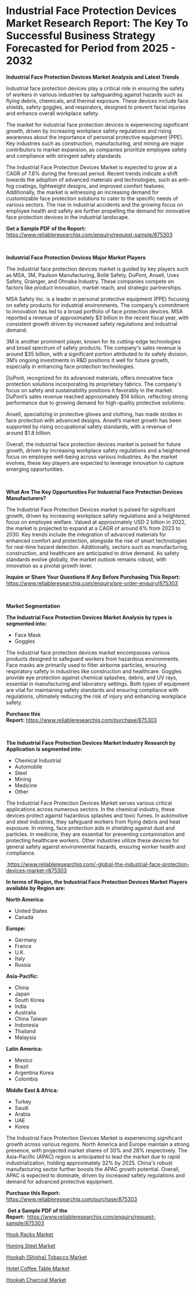 <p><h1>Industrial Face Protection Devices Market Research Report: The Key To Successful Business Strategy Forecasted for Period from 2025 - 2032</h1></p><p><strong>Industrial Face Protection Devices Market Analysis and Latest Trends</strong></p>
<p><p>Industrial face protection devices play a critical role in ensuring the safety of workers in various industries by safeguarding against hazards such as flying debris, chemicals, and thermal exposure. These devices include face shields, safety goggles, and respirators, designed to prevent facial injuries and enhance overall workplace safety.</p><p>The market for industrial face protection devices is experiencing significant growth, driven by increasing workplace safety regulations and rising awareness about the importance of personal protective equipment (PPE). Key industries such as construction, manufacturing, and mining are major contributors to market expansion, as companies prioritize employee safety and compliance with stringent safety standards.</p><p>The Industrial Face Protection Devices Market is expected to grow at a CAGR of 7.6% during the forecast period. Recent trends indicate a shift towards the adoption of advanced materials and technologies, such as anti-fog coatings, lightweight designs, and improved comfort features. Additionally, the market is witnessing an increasing demand for customizable face protection solutions to cater to the specific needs of various sectors. The rise in industrial accidents and the growing focus on employee health and safety are further propelling the demand for innovative face protection devices in the industrial landscape.</p></p>
<p><strong>Get a Sample PDF of the Report:&nbsp;</strong> <a href="https://www.reliableresearchiq.com/enquiry/request-sample/875303?utm_campaign=1870&utm_medium=2&utm_source=Github&utm_content=ia&utm_term=21032025&utm_id=industrial-face-protection-devices">https://www.reliableresearchiq.com/enquiry/request-sample/875303</a></p>
<p>&nbsp;</p>
<p><strong>Industrial Face Protection Devices Major Market Players</strong></p>
<p><p>The industrial face protection devices market is guided by key players such as MSA, 3M, Paulson Manufacturing, Bollé Safety, DuPont, Ansell, Uvex Safety, Grainger, and Ohnaka Industry. These companies compete on factors like product innovation, market reach, and strategic partnerships.</p><p>MSA Safety Inc. is a leader in personal protective equipment (PPE) focusing on safety products for industrial environments. The company’s commitment to innovation has led to a broad portfolio of face protection devices. MSA reported a revenue of approximately $3 billion in the recent fiscal year, with consistent growth driven by increased safety regulations and industrial demand.</p><p>3M is another prominent player, known for its cutting-edge technologies and broad spectrum of safety products. The company's sales revenue is around $35 billion, with a significant portion attributed to its safety division. 3M’s ongoing investments in R&D positions it well for future growth, especially in enhancing face protection technologies.</p><p>DuPont, recognized for its advanced materials, offers innovative face protection solutions incorporating its proprietary fabrics. The company's focus on safety and sustainability positions it favorably in the market. DuPont’s sales revenue reached approximately $14 billion, reflecting strong performance due to growing demand for high-quality protective solutions.</p><p>Ansell, specializing in protective gloves and clothing, has made strides in face protection with advanced designs. Ansell’s market growth has been supported by rising occupational safety standards, with a revenue of around $1.8 billion.</p><p>Overall, the industrial face protection devices market is poised for future growth, driven by increasing workplace safety regulations and a heightened focus on employee well-being across various industries. As the market evolves, these key players are expected to leverage innovation to capture emerging opportunities.</p></p>
<p>&nbsp;</p>
<p><strong>What Are The Key Opportunities For Industrial Face Protection Devices Manufacturers?</strong></p>
<p><p>The Industrial Face Protection Devices market is poised for significant growth, driven by increasing workplace safety regulations and a heightened focus on employee welfare. Valued at approximately USD 2 billion in 2022, the market is projected to expand at a CAGR of around 6% from 2023 to 2030. Key trends include the integration of advanced materials for enhanced comfort and protection, alongside the rise of smart technologies for real-time hazard detection. Additionally, sectors such as manufacturing, construction, and healthcare are anticipated to drive demand. As safety standards evolve globally, the market outlook remains robust, with innovation as a pivotal growth lever.</p></p>
<p><strong>Inquire or Share Your Questions If Any Before Purchasing This Report:</strong> <a href="https://www.reliableresearchiq.com/enquiry/pre-order-enquiry/875303?utm_campaign=1870&utm_medium=2&utm_source=Github&utm_content=ia&utm_term=21032025&utm_id=industrial-face-protection-devices">https://www.reliableresearchiq.com/enquiry/pre-order-enquiry/875303</a></p>
<p>&nbsp;</p>
<p><strong>Market Segmentation</strong></p>
<p><strong>The Industrial Face Protection Devices Market Analysis by types is segmented into:</strong></p>
<p><ul><li>Face Mask</li><li>Goggles</li></ul></p>
<p><p>The industrial face protection devices market encompasses various products designed to safeguard workers from hazardous environments. Face masks are primarily used to filter airborne particles, ensuring respiratory safety in industries like construction and healthcare. Goggles provide eye protection against chemical splashes, debris, and UV rays, essential in manufacturing and laboratory settings. Both types of equipment are vital for maintaining safety standards and ensuring compliance with regulations, ultimately reducing the risk of injury and enhancing workplace safety.</p></p>
<p><strong>Purchase this Report:&nbsp;</strong><a href="https://www.reliableresearchiq.com/purchase/875303?utm_campaign=1870&utm_medium=2&utm_source=Github&utm_content=ia&utm_term=21032025&utm_id=industrial-face-protection-devices">https://www.reliableresearchiq.com/purchase/875303</a></p>
<p>&nbsp;</p>
<p><strong>The Industrial Face Protection Devices Market Industry Research by Application is segmented into:</strong></p>
<p><ul><li>Chemical Industrial</li><li>Automobile</li><li>Steel</li><li>Mining</li><li>Medicine</li><li>Other</li></ul></p>
<p><p>The Industrial Face Protection Devices Market serves various critical applications across numerous sectors. In the chemical industry, these devices protect against hazardous splashes and toxic fumes. In automotive and steel industries, they safeguard workers from flying debris and heat exposure. In mining, face protection aids in shielding against dust and particles. In medicine, they are essential for preventing contamination and protecting healthcare workers. Other industries utilize these devices for general safety against environmental hazards, ensuring worker health and compliance.</p></p>
<p><a href="https://www.reliableresearchiq.com/-global-the-industrial-face-protection-devices-market-r875303?utm_campaign=1870&utm_medium=2&utm_source=Github&utm_content=ia&utm_term=21032025&utm_id=industrial-face-protection-devices">&nbsp;https://www.reliableresearchiq.com/-global-the-industrial-face-protection-devices-market-r875303</a></p>
<p><strong>In terms of Region, the Industrial Face Protection Devices Market Players available by Region are:</strong></p>
<p>
    <p> <strong> North America: </strong>
        <ul>
            <li>United States</li>
            <li>Canada</li>
        </ul>
        </p> 
    <p> <strong> Europe: </strong>
        <ul>
            <li>Germany</li>
            <li>France</li>
            <li>U.K.</li>
            <li>Italy</li>
            <li>Russia</li>
        </ul>
        </p> 
    <p> <strong> Asia-Pacific: </strong>
        <ul>
            <li>China</li>
            <li>Japan</li>
            <li>South Korea</li>
            <li>India</li>
            <li>Australia</li>
            <li>China Taiwan</li>
            <li>Indonesia</li>
            <li>Thailand</li>
            <li>Malaysia</li>
        </ul>
        </p> 
    <p> <strong> Latin America: </strong>
        <ul>
            <li>Mexico</li>
            <li>Brazil</li>
            <li>Argentina Korea</li>
            <li>Colombia</li>
        </ul>
        </p> 
    <p> <strong> Middle East & Africa: </strong>
        <ul>
            <li>Turkey</li>
            <li>Saudi</li>
            <li>Arabia</li>
            <li>UAE</li>
            <li>Korea</li>
        </ul>
    </p>
    </p>
<p><p>The Industrial Face Protection Devices Market is experiencing significant growth across various regions. North America and Europe maintain a strong presence, with projected market shares of 30% and 28% respectively. The Asia-Pacific (APAC) region is anticipated to lead the market due to rapid industrialization, holding approximately 32% by 2025. China's robust manufacturing sector further boosts the APAC growth potential. Overall, APAC is expected to dominate, driven by increased safety regulations and demand for advanced protective equipment.</p></p>
<p><strong>Purchase this Report: </strong><a href="https://www.reliableresearchiq.com/purchase/875303?utm_campaign=1870&utm_medium=2&utm_source=Github&utm_content=ia&utm_term=21032025&utm_id=industrial-face-protection-devices">https://www.reliableresearchiq.com/purchase/875303</a></p>
<p>&nbsp;<strong>Get a Sample PDF of the Report:&nbsp;&nbsp;</strong><a href="https://www.reliableresearchiq.com/enquiry/request-sample/875303?utm_campaign=1870&utm_medium=2&utm_source=Github&utm_content=ia&utm_term=21032025&utm_id=industrial-face-protection-devices">https://www.reliableresearchiq.com/enquiry/request-sample/875303</a></p>
<p><strong></strong></p>
<p><p><a href="https://github.com/yuukoleuda/Market-Research-Report-List-1/blob/main/hook-racks-market.md?utm_campaign=1870&utm_medium=2&utm_source=Github&utm_content=ia&utm_term=21032025&utm_id=industrial-face-protection-devices">Hook Racks Market</a></p><p><a href="https://github.com/marteyfito9/Market-Research-Report-List-1/blob/main/honing-steel-market.md?utm_campaign=1870&utm_medium=2&utm_source=Github&utm_content=ia&utm_term=21032025&utm_id=industrial-face-protection-devices">Honing Steel Market</a></p><p><a href="https://github.com/saguegrody74/Market-Research-Report-List-1/blob/main/hookah-shisha-tobacco-market.md?utm_campaign=1870&utm_medium=2&utm_source=Github&utm_content=ia&utm_term=21032025&utm_id=industrial-face-protection-devices">Hookah (Shisha) Tobacco Market</a></p><p><a href="https://github.com/denighoylen1/Market-Research-Report-List-1/blob/main/hotel-coffee-table-market.md?utm_campaign=1870&utm_medium=2&utm_source=Github&utm_content=ia&utm_term=21032025&utm_id=industrial-face-protection-devices">Hotel Coffee Table Market</a></p><p><a href="https://github.com/tornapruttuz/Market-Research-Report-List-1/blob/main/hookah-charcoal-market.md?utm_campaign=1870&utm_medium=2&utm_source=Github&utm_content=ia&utm_term=21032025&utm_id=industrial-face-protection-devices">Hookah Charcoal Market</a></p></p>